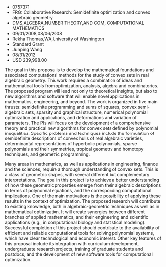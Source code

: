
* 0757371
* FRG: Collaborative Research: Semidefinite optimization and convex algebraic geometry
* DMS,ALGEBRA,NUMBER THEORY,AND COM, COMPUTATIONAL MATHEMATICS
* 09/01/2008,08/06/2008
* Rekha Thomas,WA,University of Washington
* Standard Grant
* Junping Wang
* 08/31/2012
* USD 239,998.00

The goal in this proposal is to develop the mathematical foundations and
associated computational methods for the study of convex sets in real algebraic
geometry. This work requires a combination of ideas and mathematical tools from
optimization, analysis, algebra and combinatorics. The proposed program will
lead not only to theoretical insights, but also to new algorithms and software
that will enable novel applications in mathematics, engineering, and beyond. The
work is organized in five main thrusts: semidefinite programming and sums of
squares, convex semi-algebraic sets, sparsity and graphical structure, numerical
polynomial optimization and applications, and deformations and variation of
parameters. The PIs will focus on the development of a comprehensive theory and
practical new algorithms for convex sets defined by polynomial inequalities.
Specific problems and techniques include the formulation of semidefinite
descriptions of convex hulls of real algebraic varieties, determinantal
representations of hyperbolic polynomials, sparse polynomials and their
symmetries, tropical geometry and homotopy techniques, and geometric
programming.

Many areas in mathematics, as well as applications in engineering, finance and
the sciences, require a thorough understanding of convex sets. This is a class
of geometric shapes, with several different but complementary interpretations.
The goal in this project is to achieve a better understanding of how these
geometric properties emerge from their algebraic descriptions in terms of
polynomial equations, and the corresponding computational implications. One of
the main motivations is the possibility of applying these results in the context
of optimization. The proposed research will contribute to existing knowledge,
both in algebraic-geometric techniques as well as in mathematical optimization.
It will create synergies between different branches of applied mathematics, and
their engineering and scientific applications (e.g., in computational biology
and statistical modeling). Successful completion of this project should
contribute to the availability of efficient and reliable computational tools for
solving polynomial systems, which have clear technological and economic
interest. Other key features of this proposal include its integration with
curriculum development, undergraduate research projects, training of graduate
students and postdocs, and the development of new software tools for
computational optimization.
